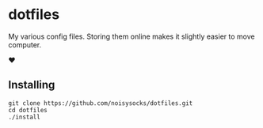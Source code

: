 # dotfiles

My various config files. Storing them online makes it slightly easier to move
computer.

❤️

## Installing

```
git clone https://github.com/noisysocks/dotfiles.git
cd dotfiles
./install
```
